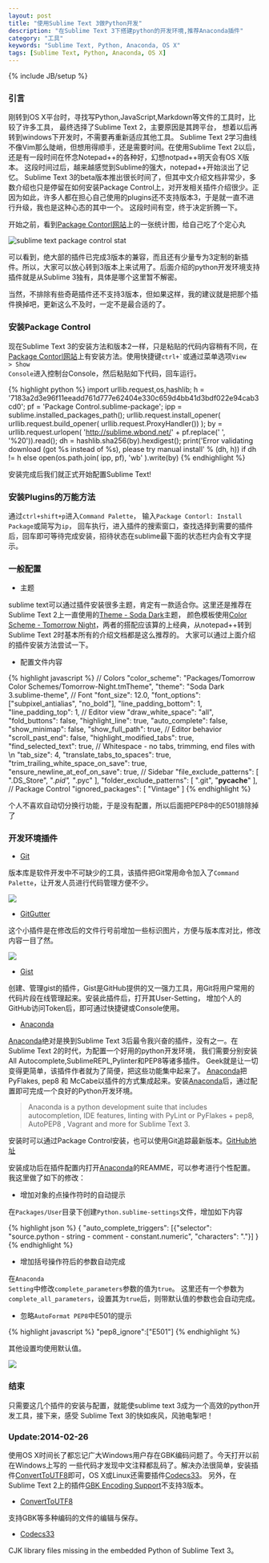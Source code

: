 ```yaml
---
layout: post
title: "使用Sublime Text 3做Python开发"
description: "在Sublime Text 3下搭建python的开发环境,推荐Anaconda插件"
category: "工具"
keywords: "Sublime Text, Python, Anaconda, OS X"
tags: [Sublime Text, Python, Anaconda, OS X]
---
```

{% include JB/setup %}

### 引言

刚转到OS X平台时，寻找写Python,JavaScript,Markdown等文件的工具时，比较了许多工具，
最终选择了Sublime Text 2，主要原因是其跨平台，
想着以后再转到windows下开发时，不需要再重新适应其他工具。
Sublime Text 2学习曲线不像Vim那么陡峭，但想用得顺手，还是需要时间。在使用Sublime Text 2以后，还是有一段时间在怀念Notepad++的各种好，幻想notpad++明天会有OS X版本。
这段时间过后，越来越感觉到Sublime的强大，notepad++开始淡出了记忆。
Sublime Text 3的beta版本推出很长时间了，但其中文介绍文档非常少，多数介绍也只是停留在如何安装Package Control上，对开发相关插件介绍很少。正因为如此，许多人都在担心自己使用的plugins还不支持版本3，于是就一直不进行升级，我也是这种心态的其中一个。
这段时间有空，终于决定折腾一下。

开始之前，看到[Package Contorl网站][]上的一张统计图，给自己吃了个定心丸

<img src="https://dl.dropboxusercontent.com/u/57451074/github/sw897/images/sublime_pc_stat.png" alt="sublime text package control stat">

可以看到，绝大部的插件已完成3版本的兼容，而且还有少量专为3定制的新插件。所以，大家可以放心转到3版本上来试用了。后面介绍的python开发环境支持插件就是从Sublime 3独有，具体是哪个这里暂不解密。

当然，不排除有些奇葩插件还不支持3版本，但如果这样，我的建议就是把那个插件换掉吧，更新这么不及时，一定不是最合适的了。

### 安装Package Control

现在Sublime Text 3的安装方法和版本2一样，只是粘贴的代码内容稍有不同，在[Package Contorl网站][]上有安装方法。使用快捷键<code>ctrl+\`</code>或通过菜单选项<code>View > Show Console</code>进入控制台Console，然后粘贴如下代码，回车运行。

{% highlight python %}
import urllib.request,os,hashlib; h = '7183a2d3e96f11eeadd761d777e62404e330c659d4bb41d3bdf022e94cab3cd0'; pf = 'Package Control.sublime-package'; ipp = sublime.installed_packages_path(); urllib.request.install_opener( urllib.request.build_opener( urllib.request.ProxyHandler()) ); by = urllib.request.urlopen( 'http://sublime.wbond.net/' + pf.replace(' ', '%20')).read(); dh = hashlib.sha256(by).hexdigest(); print('Error validating download (got %s instead of %s), please try manual install' % (dh, h)) if dh != h else open(os.path.join( ipp, pf), 'wb' ).write(by)
{% endhighlight %}

安装完成后我们就正式开始配置Sublime Text!

### 安装Plugins的万能方法

通过<code>ctrl+shift+p</code>进入<code>Command Palette</code>，
输入<code>Package Contorl: Install Package</code>或简写为<code>ip</code>，
回车执行，进入插件的搜索窗口，查找选择到需要的插件后，回车即可等待完成安装，招待状态在sublime最下面的状态栏内会有文字提示。

### 一般配置

* 主题

sublime text可以通过插件安装很多主题，肯定有一款适合你。这里还是推荐在Sublime Text 2上一直使用的[Theme - Soda Dark][]主题，
颜色模板使用[Color Scheme - Tomorrow Night][]，两者的搭配应该算的上经典，从notepad++转到Sublime Text 2时基本所有的介绍文档都是这么推荐的。
大家可以通过上面介绍的插件安装方法尝试一下。


* 配置文件内容

{% highlight javascript %}
// Colors
"color_scheme": "Packages/Tomorrow Color Schemes/Tomorrow-Night.tmTheme",
"theme": "Soda Dark 3.sublime-theme",
// Font
"font_size": 12.0,
"font_options": ["subpixel_antialias", "no_bold"],
"line_padding_bottom": 1,
"line_padding_top": 1,
// Editor view
"draw_white_space": "all",
"fold_buttons": false,
"highlight_line": true,
"auto_complete": false,
"show_minimap": false,
"show_full_path": true,
// Editor behavior
"scroll_past_end": false,
"highlight_modified_tabs": true,
"find_selected_text": true,
// Whitespace - no tabs, trimming, end files with \n
"tab_size": 4,
"translate_tabs_to_spaces": true,
"trim_trailing_white_space_on_save": true,
"ensure_newline_at_eof_on_save": true,
// Sidebar
"file_exclude_patterns":
[
    ".DS_Store",
    "*.pid",
    "*.pyc"
],
"folder_exclude_patterns":
[
    ".git",
    "__pycache__"
],
// Package Control
"ignored_packages":
[
    "Vintage"
]
{% endhighlight %}

个人不喜欢自动切分换行功能，于是没有配置，所以后面把PEP8中的E501排除掉了

### 开发环境插件

* [Git][]

版本库是软件开发中不可缺少的工具，该插件把Git常用命令加入了<code>Command Palette</code>，让开发人员进行代码管理方便不少。

<img src="https://dl.dropboxusercontent.com/u/57451074/github/sw897/images/sublime_git.png">

* [GitGutter][]

这个小插件是在修改后的文件行号前增加一些标识图片，方便与版本库对比，修改内容一目了然。

<img src="https://dl.dropboxusercontent.com/u/57451074/github/sw897/images/sublime_gitgutter.png">

* [Gist][]

创建、管理gist的插件，Gist是GitHub提供的又一强力工具，用Git将用户常用的代码片段在线管理起来。安装此插件后，打开其User-Setting，
增加个人的GitHub访问Token后，即可通过快捷键或Console使用。

* [Anaconda][]

[Anaconda][]绝对是换到Sublime Text 3后最令我兴奋的插件，没有之一。在Sublime Text 2的时代，为配置一个好用的python开发环境，
我们需要分别安装All Autocomplete,SublimeREPL,Pylinter和PEP8等诸多插件。
Geek就是让一切变得更简单，该插件作者就为了简便，把这些功能集中起来了。
[Anaconda][]把PyFlakes, pep8 和 McCabe以插件的方式集成起来。安装[Anaconda][]后，通过配置即可完成一个良好的Python开发环境。

> Anaconda is a python development suite that includes autocompletion, IDE features, linting with PyLint or PyFlakes + pep8, AutoPEP8 , Vagrant and more for Sublime Text 3.

安装时可以通过Package Control安装，也可以使用Git追踪最新版本。[GitHub地址](https://github.com/DamnWidget/anaconda)

安装成功后在插件配置内打开[Anaconda][]的REAMME，可以参考进行个性配置。我这里做了如下的修改：

* 增加对象的点操作符时的自动提示

在<code>Packages/User</code>目录下创建<code>Python.sublime-settings</code>文件，增加如下内容

{% highlight json %}
{
    "auto_complete_triggers": [{"selector": "source.python - string - comment - constant.numeric", "characters": "."}]
}
{% endhighlight %}

* 增加括号操作符后的参数自动完成

在<code>Anaconda Setting</code>中修改<code>complete_parameters</code>参数的值为<code>true</code>。
这里还有一个参数为<code>complete_all_parameters</code>，设置其为<code>true</code>后，则带默认值的参数也会自动完成。

* 忽略<code>AutoFormat PEP8</code>中E501的提示

{% highlight javascript %}
"pep8_ignore":["E501"]
{% endhighlight %}

其他设置均使用默认值。

<img src="https://dl.dropboxusercontent.com/u/57451074/github/sw897/images/sublime_anaconda.png">

### 结束

只需要这几个插件的安装与配置，就能使sublime text 3成为一个高效的python开发工具，接下来，感受 Sublime Text 3的快如疾风，风驰电掣吧！


### Update:2014-02-26

使用OS X时间长了都忘记广大Windows用户存在GBK编码问题了。今天打开以前在Windows上写的
一些代码才发现中文注释都乱码了。解决办法很简单，安装插件[ConvertToUTF8][]即可，OS X或Linux还需要插件[Codecs33][]。
另外，在Sublime Text 2上的插件[GBK Encoding Support][]不支持3版本。

* [ConvertToUTF8][]

支持GBK等多种编码的文件的编辑与保存。

* [Codecs33][]

CJK library files missing in the embedded Python of Sublime Text 3。



[Package Contorl网站]: https://sublime.wbond.net
[Theme - Soda Dark]: http://buymeasoda.github.io/soda-theme/
[Color Scheme - Tomorrow Night]: https://github.com/theymaybecoders/sublime-tomorrow-theme
[Anaconda]: https://sublime.wbond.net/packages/Anaconda
[Git]: https://sublime.wbond.net/packages/Git
[GitGutter]: https://sublime.wbond.net/packages/GitGutter
[Gist]: https://sublime.wbond.net/packages/Gist
[ConvertToUTF8]: https://sublime.wbond.net/packages/ConvertToUTF8
[GBK Encoding Support]: https://sublime.wbond.net/packages/GBK%20Encoding%20Support
[Codecs33]: https://sublime.wbond.net/packages/Codecs33




